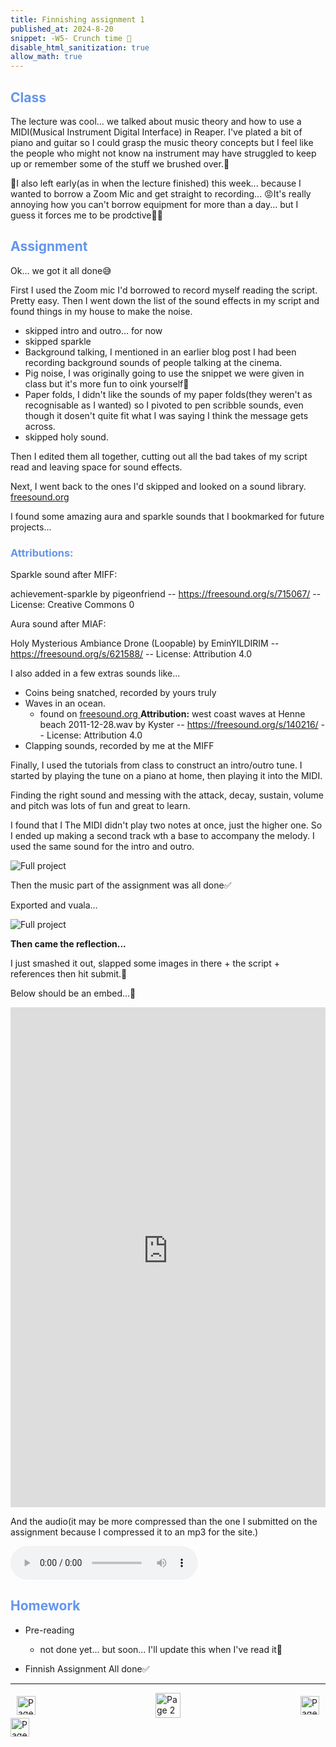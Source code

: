 ```yaml
---
title: Finnishing assignment 1
published_at: 2024-8-20
snippet: -W5- Crunch time 🦷
disable_html_sanitization: true
allow_math: true
---
```


<h2 style="color:CornflowerBlue;">Class</h2>

The lecture was cool... we talked about music theory and how to use a MIDI(Musical Instrument Digital Interface) in Reaper.
I've plated a bit of piano and guitar so I could grasp the music theory concepts but I feel like the people who might not know na instrument may have struggled to keep up or remember some of the stuff we brushed over.🫠

🫣I also left early(as in when the lecture finished) this week... because I wanted to borrow a Zoom Mic and get straight to recording... 😡It's really annoying how you can't borrow equipment for more than a day... but I guess it forces me to be prodctive🤷‍♂️

<h2 style="color:CornflowerBlue;">Assignment</h2>

Ok... we got it all done😅

First I used the Zoom mic I'd borrowed to record myself reading the script. Pretty easy.
Then I went down the list of the sound effects in my script and found things in my house to make the noise. 
- skipped intro and outro... for now
- skipped sparkle
- Background talking, I mentioned in an earlier blog post I had been recording background sounds of people talking at the cinema.
- Pig noise, I was originally going to use the snippet we were given in class but it's more fun to oink yourself🐽
- Paper folds, I didn't like the sounds of my paper folds(they weren't as recognisable as I wanted) so I pivoted to pen scribble sounds, even though it dosen't quite fit what I was saying I think the message gets across.
- skipped holy sound.

Then I edited them all together, cutting out all the bad takes of my script read and leaving space for sound effects.

Next, I went back to the ones I'd skipped and looked on a sound library. <a href="https://freesound.org/ "> freesound.org </a> 

I found some amazing aura and sparkle sounds that I bookmarked for future projects...

<h3 style="color:CornflowerBlue;">Attributions:</h3>
Sparkle sound after MIFF: 

achievement-sparkle by pigeonfriend -- https://freesound.org/s/715067/ -- License: Creative Commons 0 

Aura sound after MIAF:

Holy Mysterious Ambiance Drone (Loopable) by EminYILDIRIM -- https://freesound.org/s/621588/ -- License: Attribution 4.0

I also added in a few extras sounds like...
- Coins being snatched, recorded by yours truly
- Waves in an ocean.
    - found on <a href="https://freesound.org/ "> freesound.org </a> **Attribution:** west coast waves at Henne beach 2011-12-28.wav by Kyster -- https://freesound.org/s/140216/ -- License: Attribution 4.0
- Clapping sounds, recorded by me at the MIFF

Finally, I used the tutorials from class to construct an intro/outro tune. I started by playing the tune on a piano at home, then playing it into the MIDI.

Finding the right sound and messing with the attack, decay, sustain, volume and pitch was lots of fun and great to learn.

I found that I The MIDI didn't play two notes at once, just the higher one. So I ended up making a second track wth a base to accompany the melody. I used the same sound for the intro and outro.

![Full project](/w5/MIDInotes.png)

Then the music part of the assignment was all done✅

Exported and vuala...

![Full project](/w5/FullProject.png)

**Then came the reflection...**

I just smashed it out, slapped some images in there + the script + references then hit submit.💪

Below should be an embed...🤞

<iframe src="https://rmiteduau-my.sharepoint.com/personal/s4089062_student_rmit_edu_au/_layouts/15/Doc.aspx?sourcedoc={f67ccc43-a5ca-442d-8e21-74f10428c805}&amp;action=embedview" width=100% height="800px" frameborder="0">This is an embedded <a target="_blank" href="https://office.com">Microsoft Office</a> document, powered by <a target="_blank" href="https://office.com/webapps">Office</a>.</iframe>

And the audio(it may be more compressed than the one I submitted on the assignment because I compressed it to an mp3 for the site.)

<!DOCTYPE html>
<html>
<head>
</head>

<body>
    <audio controls>
  <source src="/w5/MatasoChung_4089062_SoundAssignment1.mp3" type="audio/mpeg">
  Your browser does not support the audio element.
    </audio>
</body>


<h2 style="color:CornflowerBlue;">Homework</h2>

- Pre-reading
    - not done yet... but soon... I'll update this when I've read it👀

- Finnish Assignment 
All done✅

---
<style>
.container {
    display: flex;
    justify-content: space-between;
    align-items: center;
    padding: 0 10px; /* Optional: Add some padding if needed */
}

.button {
    display: flex;
    align-items: center;
    /* Add additional styling for buttons if needed */
}

.button img {
    display: block;
}
</style>


<body>
    <div class="container">
        <a href="/04-working-on-assignment" class="button left">
            <img id= "back_id" src="/Images/white/1.png" width="30" height="30" alt="Page 1">
        </a>
        <a href="/" class="button middle">
            <img id= "home_id" src="/Images/white/2.png" width="40" height="40" alt="Page 2">
        </a>
        <a href="/06-sound-theory" class="button right">
            <img id= "next_id" src="/Images/white/3.png" width="30" height="30" alt="Page 3">
        </a>
    </div>
</body>

<img src="/Images/white/0.png" width="30" height="30" alt="Page 3">